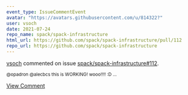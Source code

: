 ```yaml
---
event_type: IssueCommentEvent
avatar: "https://avatars.githubusercontent.com/u/814322?"
user: vsoch
date: 2021-07-24
repo_name: spack/spack-infrastructure
html_url: https://github.com/spack/spack-infrastructure/pull/112
repo_url: https://github.com/spack/spack-infrastructure
---
```


<a href='https://github.com/vsoch' target='_blank'>vsoch</a> commented on issue <a href='https://github.com/spack/spack-infrastructure/pull/112' target='_blank'>spack/spack-infrastructure#112</a>.

<small>@opadron @alecbcs this is WORKING! wooo!!!! :D ...</small>

<a href='https://github.com/spack/spack-infrastructure/pull/112' target='_blank'>View Comment</a>